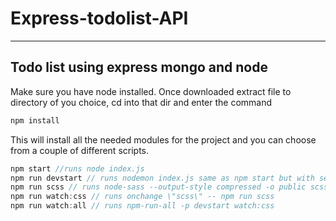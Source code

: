 # Express-todolist-API

---

## Todo list using express mongo and node

Make sure you have node installed. Once downloaded extract file to directory of you choice, cd into that dir and enter the command

```javascript
npm install
```

This will install all the needed modules for the project and you can choose from a couple of different scripts.

```javascript
npm start //runs node index.js
npm run devstart // runs nodemon index.js same as npm start but with server watching for changes
npm run scss // runs node-sass --output-style compressed -o public scss
npm run watch:css // runs onchange \"scss\" -- npm run scss
npm run watch:all // runs npm-run-all -p devstart watch:css
```
